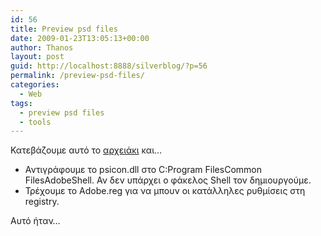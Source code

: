 ```yaml
---
id: 56
title: Preview psd files
date: 2009-01-23T13:05:13+00:00
author: Thanos
layout: post
guid: http://localhost:8888/silverblog/?p=56
permalink: /preview-psd-files/
categories:
  - Web
tags:
  - preview psd files
  - tools
---
```

Κατεβάζουμε αυτό το <a href="http://ps.herjern.com/?dl=3" target="_blank">αρχειάκι</a> και…

  * Αντιγράφουμε το psicon.dll στο C:Program FilesCommon FilesAdobeShell. Αν δεν υπάρχει ο φάκελος Shell τον δημιουργούμε.
  * Τρέχουμε το Adobe.reg για να μπουν οι κατάλληλες ρυθμίσεις στη registry.

Αυτό ήταν…